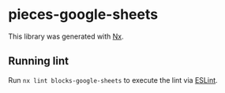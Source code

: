 # pieces-google-sheets

This library was generated with [Nx](https://nx.dev).

## Running lint

Run `nx lint blocks-google-sheets` to execute the lint via [ESLint](https://eslint.org/).
